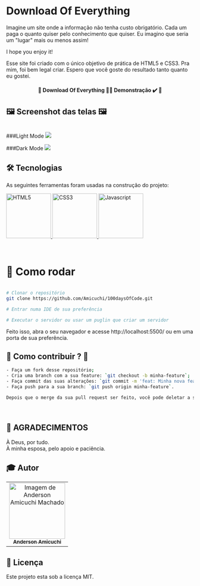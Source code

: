 # Download Of Everything

Imagine um site onde a informação não tenha custo obrigatório.
Cada um paga o quanto quiser pelo conhecimento que quiser.
Eu imagino que seria um "lugar" mais ou menos assim!

I hope you enjoy it!

Esse site foi criado com o único objetivo de prática de HTML5 e CSS3.
Pra mim, foi bem legal criar.
Espero que você goste do resultado tanto quanto eu gostei.
<br>

<h4 align="center"> 
	🚧  Download Of Everything 👨‍🏫 Demonstração ✔️ 🚧
</h4>


## 🖼 Screenshot das telas 🖼
<br>
###Light Mode
<img src="/day12_GlassmorphismBatteryLevel/img/light.png">

###Dark Mode
<img src="/day12_GlassmorphismBatteryLevel/img/dark.png">


## 🛠 Tecnologias

As seguintes ferramentas foram usadas na construção do projeto: 
<br>
<p align="left">

  <a href="https://developer.mozilla.org/pt-BR/docs/Web/HTML" target="_blank">
    <img
      src="https://upload.wikimedia.org/wikipedia/commons/thumb/6/61/HTML5_logo_and_wordmark.svg/200px-HTML5_logo_and_wordmark.svg.png"
      alt="HTML5"
      width="120"
      height="120"
    />
  </a>

  <a href="https://developer.mozilla.org/pt-BR/docs/Web/CSS" target="_blank">
    <img
      src="https://upload.wikimedia.org/wikipedia/commons/4/4d/Css3.jpg"
      alt="CSS3"
      width="120"
      height="120"
    />
  </a>

  <a href="https://developer.mozilla.org/en-US/docs/Web/JavaScript" target="_blank">
    <img
      src="https://upload.wikimedia.org/wikipedia/commons/thumb/9/99/Unofficial_JavaScript_logo_2.svg/260px-Unofficial_JavaScript_logo_2.svg.png"
      alt="Javascript"
      width="120"
      height="120"
    />
  </a>
</p>

<br>

# 👷 Como rodar

```bash

# Clonar o repositório
git clone https://github.com/Amicuchi/100daysOfCode.git

# Entrar numa IDE de sua preferência

# Executar o servidor ou usar um puglin que criar um servidor
```
Feito isso, abra o seu navegador e acesse http://localhost:5500/ ou em uma porta de sua preferência.
<br>

## 🤔 Como contribuir ? 🤝  <br/>
```bash
- Faça um fork desse repositório;
- Cria uma branch com a sua feature: `git checkout -b minha-feature`;
- Faça commit das suas alterações: `git commit -m 'feat: Minha nova feature'`; 
- Faça push para a sua branch: `git push origin minha-feature`.

Depois que o merge da sua pull request ser feito, você pode deletar a sua branch. 
```
<br>


## **:star2: AGRADECIMENTOS**

À Deus, por tudo. <br>
À minha esposa, pelo apoio e paciência. <br>

## :mortar_board: Autor

<table>
    <tr>
        <td align="center">
            <a href="https://github.com/Amicuchi">
                <img 
                    src="https://avatars3.githubusercontent.com/u/31394808?s=460&u=9a9356fc1ad36a0b5ef79cbe4903350faffdc422&v=4" 
                    width="150px;" 
                    alt="Imagem de Anderson Amicuchi Machado" />
                <br />
                <sub><b>Anderson Amicuchi</b></sub>
            </a>
        </td>
    </tr>
</table>


## 📝 Licença

Este projeto esta sob a licença MIT.